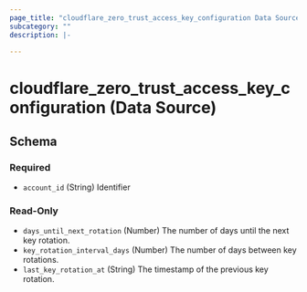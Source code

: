 ```yaml
---
page_title: "cloudflare_zero_trust_access_key_configuration Data Source - Cloudflare"
subcategory: ""
description: |-
  
---
```


# cloudflare_zero_trust_access_key_configuration (Data Source)




<!-- schema generated by tfplugindocs -->
## Schema

### Required

- `account_id` (String) Identifier

### Read-Only

- `days_until_next_rotation` (Number) The number of days until the next key rotation.
- `key_rotation_interval_days` (Number) The number of days between key rotations.
- `last_key_rotation_at` (String) The timestamp of the previous key rotation.


